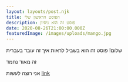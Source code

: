 ```yaml
---
layout: layouts/post.njk
title: הפוסט הראשון שלי
description: פוסט זה הוא ניסיון
date: 2020-08-26T21:00:00.000Z
featuredImage: /images/uploads/mango.jpg
---
```

שלום! פוסט זה הוא בשביל לראות איך זה עובד בעברית



זה מאוד נחמד



אני רוצה לעשות 
[link](https://www.youtube.com/)
